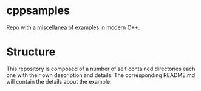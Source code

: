 # cppsamples
Repo with a miscellanea of examples in modern C++.

# Structure
This repository is composed of a number of self contained directories each one with their own description and details. The corresponding README.md will contain the details about the example.
